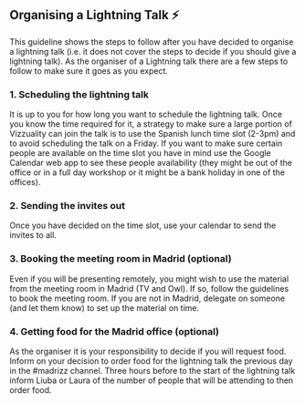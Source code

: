 ## Organising a Lightning Talk :zap:
This guideline shows the steps to follow after you have decided to organise a lightning talk (i.e. it does not cover the steps to decide if you should give a lightning talk).
As the organiser of a Lightning talk there are a few steps to follow to make sure it goes as you expect. 
### 1. Scheduling the lightning talk
It is up to you for how long you want to schedule the lightning talk. Once you know the time required for it, a strategy to make sure a large portion of Vizzuality can join the talk is to use the Spanish lunch time slot (2-3pm) and to avoid scheduling the talk on a Friday. 
If you want to make sure certain people are available on the time slot you have in mind use the Google Calendar web app to see these people availability (they might be out of the office or in a full day workshop or it might be a bank holiday in one of the offices). 
### 2. Sending the invites out
Once you have decided on the time slot, use your calendar to send the invites to all. 
### 3. Booking the meeting room in Madrid (optional)
Even if you will be presenting remotely, you might wish to use the material from the meeting room in Madrid (TV and Owl). If so, follow the guidelines to book the meeting room.
If you are not in Madrid, delegate on someone (and let them know) to set up the material on time. 
### 4. Getting food for the Madrid office (optional)
As the organiser it is your responsibility to decide if you will request food. Inform on your decision to order food for the lightning talk the previous day in the #madrizz channel. Three hours before to the start of the lightning talk inform Liuba or Laura of the number of people that will be attending to then order food. 
